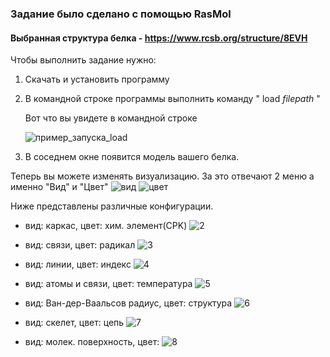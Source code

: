 ### Задание было сделано с помощью RasMol
#### Выбранная структура белка - https://www.rcsb.org/structure/8EVH

Чтобы выполнить задание нужно:
1) Скачать и установить программу
2) В командной строке программы выполнить команду " load *filepath* "
   
   Вот что вы увидете в командной строке
   
   ![пример_запуска_load](screenshots/1.png)
4) В соседнем окне появится модель вашего белка.

Теперь вы можете изменять визуализацию. За это отвечают 2 меню а именно "Вид" и "Цвет"
![вид](screenshots/10.png) 
![цвет](screenshots/11.png)

Ниже представлены различные конфигурации. 

- вид: каркас, цвет: хим. элемент(CPK)
![2](screenshots/2.png)

- вид: связи, цвет: радикал
![3](screenshots/3.png)
- вид: линии, цвет: индекс
![4](screenshots/4.png)
- вид: атомы и связи, цвет: температура
![5](screenshots/5.png)
- вид: Ван-дер-Ваальсов радиус, цвет: структура
![6](screenshots/6.png)
- вид: скелет, цвет: цепь
![7](screenshots/7.png)
- вид: молек. поверхность, цвет:
![8](screenshots/8.png)

